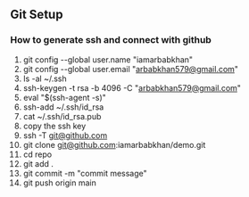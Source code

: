 ## Git Setup

### How to generate ssh and connect with github

1. git config --global user.name "iamarbabkhan"
2. git config --global user.email "arbabkhan579@gmail.com"
3. ls -al ~/.ssh
4. ssh-keygen -t rsa -b 4096 -C "arbabkhan579@gmail.com"
5. eval "$(ssh-agent -s)"
6. ssh-add ~/.ssh/id_rsa
7. cat ~/.ssh/id_rsa.pub
8. copy the ssh key
9. ssh -T git@github.com
10. git clone git@github.com:iamarbabkhan/demo.git
11. cd repo
12. git add .
13. git commit -m "commit message"
14. git push origin main

